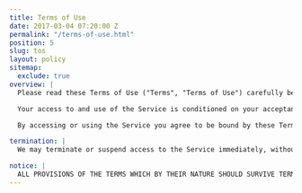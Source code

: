 ```yaml
---
title: Terms of Use
date: 2017-03-04 07:20:00 Z
permalink: "/terms-of-use.html"
position: 5
slug: tos
layout: policy
sitemap:
  exclude: true
overview: |
  Please read these Terms of Use ("Terms", "Terms of Use") carefully before using this studiocraft.cc website (the "Service") operated by Studiocraft ("we", "us", or "our").

  Your access to and use of the Service is conditioned on your acceptance of and compliance with these Terms. These Terms apply to all visitors, users and others who access or use the Service.

  By accessing or using the Service you agree to be bound by these Terms. If you disagree with any part of the terms then you may not access the Service.

termination: |
  We may terminate or suspend access to the Service immediately, without prior notice or liability, for any reason whatsoever, including without limitation if you breach the Terms.

notice: |
  ALL PROVISIONS OF THE TERMS WHICH BY THEIR NATURE SHOULD SURVIVE TERMINATION SHALL SURVIVE TERMINATION, INCLUDING, WITHOUT LIMITATION, OWNERSHIP PROVISIONS, WARRANTY DISCLAIMERS, INDEMNITY AND LIMITATIONS OF LIABILITY.
---
```

